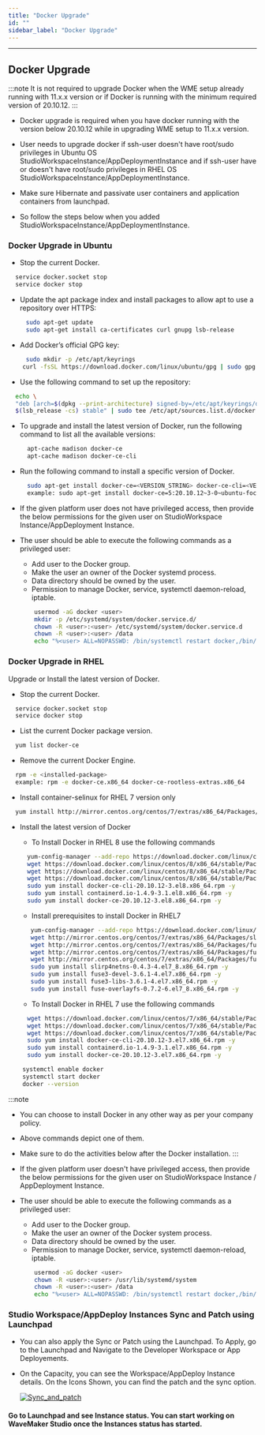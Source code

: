 ```yaml
---
title: "Docker Upgrade"
id: ""
sidebar_label: "Docker Upgrade"
---
```

---

## Docker Upgrade

:::note
  It is not required to upgrade Docker when the WME setup already running with 11.x.x version or if Docker is running with the minimum required version of 20.10.12.
:::

- Docker upgrade is required when you have docker running with the version below 20.10.12 while in upgrading WME setup to 11.x.x version.
- User needs to upgrade docker if ssh-user doesn't have root/sudo privileges in Ubuntu OS StudioWorkspaceInstance/AppDeploymentInstance and if ssh-user have or doesn't have root/sudo privileges in RHEL OS StudioWorkspaceInstance/AppDeploymentInstance.
- Make sure Hibernate and passivate user containers and application containers from launchpad. 

- So follow the steps below when you added StudioWorkspaceInstance/AppDeploymentInstance.

### Docker Upgrade in Ubuntu

- Stop the current Docker.

```bash
  service docker.socket stop
  service docker stop
```

- Update the apt package index and install packages to allow apt to use a repository over HTTPS:

```bash 
     sudo apt-get update
     sudo apt-get install ca-certificates curl gnupg lsb-release
```    

- Add Docker’s official GPG key:

```bash 
     sudo mkdir -p /etc/apt/keyrings
    curl -fsSL https://download.docker.com/linux/ubuntu/gpg | sudo gpg --dearmor -o /etc/apt/keyrings/docker.gpg
```

- Use the following command to set up the repository:

```bash 
  echo \
  "deb [arch=$(dpkg --print-architecture) signed-by=/etc/apt/keyrings/docker.gpg] https://download.docker.com/linux/ubuntu \
  $(lsb_release -cs) stable" | sudo tee /etc/apt/sources.list.d/docker.list > /dev/null
```  

- To upgrade and install the latest version of Docker, run the following command to list all the available versions:

  ```bash
    apt-cache madison docker-ce
    apt-cache madison docker-ce-cli
  ```

- Run the following command to install a specific version of Docker.

  ```bash
    sudo apt-get install docker-ce=<VERSION_STRING> docker-ce-cli=<VERSION_STRING> containerd.io
    example: sudo apt-get install docker-ce=5:20.10.12~3-0~ubuntu-focal docker-ce-cli=5:20.10.12~3-0~ubuntu-focal containerd.io -y
  ```

- If the given platform user does not have privileged access, then provide the below permissions for the given user on StudioWorkspace Instance/AppDeployment Instance.  
- The user should be able to execute the following commands as a privileged user:
  - Add user to the Docker group.  
  - Make the user an owner of the Docker systemd process.
  - Data directory should be owned by the user.
  - Permission to manage Docker, service, systemctl daemon-reload, iptable.

  ```bash
      usermod -aG docker <user>
      mkdir -p /etc/systemd/system/docker.service.d/
      chown -R <user>:<user> /etc/systemd/system/docker.service.d
      chown -R <user>:<user> /data
      echo "%<user> ALL=NOPASSWD: /bin/systemctl restart docker,/bin/systemctl daemon-reload,/sbin/iptables" >> /etc/sudoers.d/<sudoers-file-name>
  ```

### Docker Upgrade in RHEL

Upgrade or Install the latest version of Docker.

- Stop the current Docker.

```bash
  service docker.socket stop
  service docker stop
```

- List the current Docker package version.

```bash
  yum list docker-ce
```

- Remove the current Docker Engine.

```bash
  rpm -e <installed-package>
  example: rpm -e docker-ce.x86_64 docker-ce-rootless-extras.x86_64
```

- Install container-selinux for RHEL 7 version only

```bash
  yum install http://mirror.centos.org/centos/7/extras/x86_64/Packages/container-selinux-2.107-1.el7_6.noarch.rpm -y
```

- Install the latest version of Docker
  - To Install Docker in RHEL 8 use the following commands
  
  ```bash
    yum-config-manager --add-repo https://download.docker.com/linux/centos/docker-ce.repo
    wget https://download.docker.com/linux/centos/8/x86_64/stable/Packages/docker-ce-cli-20.10.12-3.el8.x86_64.rpm
    wget https://download.docker.com/linux/centos/8/x86_64/stable/Packages/containerd.io-1.4.9-3.1.el8.x86_64.rpm
    wget https://download.docker.com/linux/centos/8/x86_64/stable/Packages/docker-ce-20.10.12-3.el8.x86_64.rpm
    sudo yum install docker-ce-cli-20.10.12-3.el8.x86_64.rpm -y
    sudo yum install containerd.io-1.4.9-3.1.el8.x86_64.rpm -y
    sudo yum install docker-ce-20.10.12-3.el8.x86_64.rpm -y
  ```

  - Install prerequisites to install Docker in RHEL7
  
   ```bash
      yum-config-manager --add-repo https://download.docker.com/linux/centos/docker-ce.repo
      wget http://mirror.centos.org/centos/7/extras/x86_64/Packages/slirp4netns-0.4.3-4.el7_8.x86_64.rpm
      wget http://mirror.centos.org/centos/7/extras/x86_64/Packages/fuse3-devel-3.6.1-4.el7.x86_64.rpm
      wget http://mirror.centos.org/centos/7/extras/x86_64/Packages/fuse3-libs-3.6.1-4.el7.x86_64.rpm
      wget http://mirror.centos.org/centos/7/extras/x86_64/Packages/fuse-overlayfs-0.7.2-6.el7_8.x86_64.rpm
      sudo yum install slirp4netns-0.4.3-4.el7_8.x86_64.rpm -y
      sudo yum install fuse3-devel-3.6.1-4.el7.x86_64.rpm -y
      sudo yum install fuse3-libs-3.6.1-4.el7.x86_64.rpm -y
      sudo yum install fuse-overlayfs-0.7.2-6.el7_8.x86_64.rpm -y
   ```

  - To Install Docker in RHEL 7 use the following commands
  
  ```bash
    wget https://download.docker.com/linux/centos/7/x86_64/stable/Packages/docker-ce-cli-20.10.12-3.el7.x86_64.rpm
    wget https://download.docker.com/linux/centos/7/x86_64/stable/Packages/containerd.io-1.4.9-3.1.el7.x86_64.rpm
    wget https://download.docker.com/linux/centos/7/x86_64/stable/Packages/docker-ce-20.10.12-3.el7.x86_64.rpm
    sudo yum install docker-ce-cli-20.10.12-3.el7.x86_64.rpm -y
    sudo yum install containerd.io-1.4.9-3.1.el7.x86_64.rpm -y
    sudo yum install docker-ce-20.10.12-3.el7.x86_64.rpm -y
  ```  

```bash
    systemctl enable docker
    systemctl start docker
    docker --version
```

:::note

- You can choose to install Docker in any other way as per your company policy.
- Above commands depict one of them.
- Make sure to do the activities below after the Docker installation.
:::

- If the given platform user doesn't have privileged access, then provide the below permissions for the given user on StudioWorkspace Instance / AppDeployment Instance.
- The user should be able to execute the following commands as a privileged user:
  - Add user to the Docker group.  
  - Make the user an owner of the Docker system process.
  - Data directory should be owned by the user.
  - Permission to manage Docker, service, systemctl daemon-reload, iptable.

  ```bash
      usermod -aG docker <user>
      chown -R <user>:<user> /usr/lib/systemd/system
      chown -R <user>:<user> /data
      echo "%<user> ALL=NOPASSWD: /bin/systemctl restart docker,/bin/systemctl daemon-reload,/usr/sbin/iptables" >> /etc/sudoers.d/<sudoers-file-name>
  ```


### Studio Workspace/AppDeploy Instances Sync and Patch using Launchpad

- You can also apply the Sync or Patch using the Launchpad. To Apply, go to the Launchpad and Navigate to the Developer Workspace or App Deployements.
- On the Capacity, you can see the Workspace/AppDeploy Instance details. On the Icons Shown, you can find the patch and the sync option.

  [![Sync_and_patch](/learn/assets/wme-setup/upgrade-wme-setup/Sync-and-Patch.png)](/learn/assets/wme-setup/upgrade-wme-setup/Sync-and-Patch.png)

#### Go to Launchpad and see Instance status. You can start working on WaveMaker Studio once the Instances status has started.
